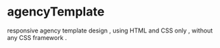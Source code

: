 # agencyTemplate
responsive agency template design , using HTML and CSS only , without any CSS framework .

